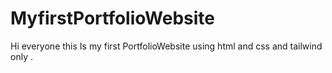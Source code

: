 # MyfirstPortfolioWebsite
Hi everyone this Is my first PortfolioWebsite using html and css and tailwind only .
